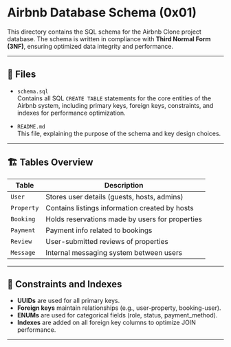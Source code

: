 # Airbnb Database Schema (0x01)


This directory contains the SQL schema for the Airbnb Clone project database. The schema is written in compliance with **Third Normal Form (3NF)**, ensuring optimized data integrity and performance.

---

## 📜 Files

- `schema.sql`  
  Contains all SQL `CREATE TABLE` statements for the core entities of the Airbnb system, including primary keys, foreign keys, constraints, and indexes for performance optimization.

- `README.md`  
  This file, explaining the purpose of the schema and key design choices.

---

## 🏗️ Tables Overview

| Table     | Description |
|-----------|-------------|
| `User`    | Stores user details (guests, hosts, admins) |
| `Property`| Contains listings information created by hosts |
| `Booking` | Holds reservations made by users for properties |
| `Payment` | Payment info related to bookings |
| `Review`  | User-submitted reviews of properties |
| `Message` | Internal messaging system between users |

---

## 🔐 Constraints and Indexes

- **UUIDs** are used for all primary keys.
- **Foreign keys** maintain relationships (e.g., user-property, booking-user).
- **ENUMs** are used for categorical fields (role, status, payment_method).
- **Indexes** are added on all foreign key columns to optimize JOIN performance.

---



